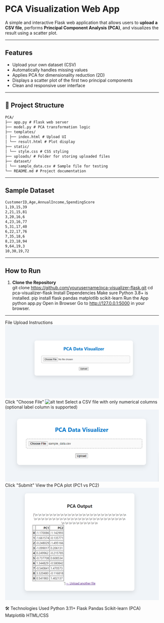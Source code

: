 #  PCA Visualization Web App

A simple and interactive Flask web application that allows users to **upload a CSV file**, performs **Principal Component Analysis (PCA)**, and visualizes the result using a scatter plot.

---

##  Features

- Upload your own dataset (CSV)
- Automatically handles missing values
- Applies PCA for dimensionality reduction (2D)
- Displays a scatter plot of the first two principal components
- Clean and responsive user interface

---


## 📁 Project Structure
```
PCA/
├── app.py # Flask web server
├── model.py # PCA transformation logic
├── templates/
│ ├── index.html # Upload UI
│ └── result.html # Plot display
├── static/
│ └── style.css # CSS styling
├── uploads/ # Folder for storing uploaded files
├── dataset/
│ └── sample_data.csv # Sample file for testing
└── README.md # Project documentation
```

---

##  Sample Dataset
```
CustomerID,Age,AnnualIncome,SpendingScore
1,19,15,39
2,21,15,81
3,20,16,6
4,23,16,77
5,31,17,40
6,22,17,76
7,35,18,6
8,23,18,94
9,64,19,3
10,30,19,72

```

---

##  How to Run

1. **Clone the Repository**  
        git clone https://github.com/yourusername/pca-visualizer-flask.git
        cd pca-visualizer-flask
        Install Dependencies
        Make sure Python 3.8+ is installed.
        pip install flask pandas matplotlib scikit-learn
        Run the App
        python app.py
        Open in Browser
        Go to http://127.0.0.1:5000 in your browser.
---
File Upload Instructions
![alt text](<Screenshot 2025-08-01 144015.png>)
Click "Choose File"
![alt text](image.png)
Select a CSV file with only numerical columns (optional label column is supported)
![alt text](<Screenshot 2025-08-01 144051.png>)
Click "Submit"
View the PCA plot (PC1 vs PC2)
![alt text](<Screenshot 2025-08-01 144102.png>)

🛠 Technologies Used
    Python 3.11+
    Flask
    Pandas
    Scikit-learn (PCA)
    Matplotlib
    HTML/CSS